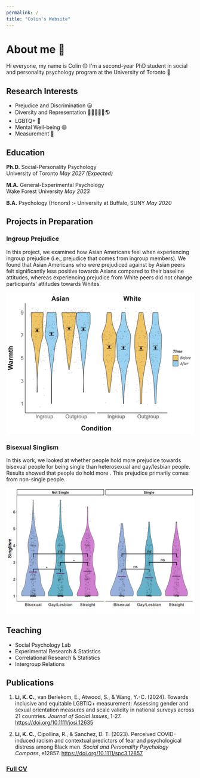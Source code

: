 ```yaml
---
permalink: /
title: "Colin's Website"
---
```


# About me 👋 
Hi everyone, my name is Colin 😊 I'm a second-year PhD student in social and personality psychology program at the University of Toronto 🍁

## Research Interests
- Prejudice and Discrimination 😒
- Diversity and Representation 🧑🏿‍🤝‍🧑🏻🌎
- LGBTQ+ 🌈
- Mental Well-being 😄
- Measurement 📏

## Education
**Ph.D.** Social-Personality Psychology  
University of Toronto *May 2027 (Expected)*

**M.A.** General-Experimental Psychology  
Wake Forest University *May 2023*			        		

**B.A.** Psychology (Honors)  :-
University at Buffalo, SUNY *May 2020*


## Projects in Preparation
### Ingroup Prejudice

In this project, we examined how Asian Americans feel when experiencing ingroup prejudice (i.e., prejudice that comes from ingroup members). We found that Asian Americans who were prejudiced against by Asian peers felt significantly less positive towards Asians compared to their baseline attitudes, whereas experiencing prejudice from White peers did not change participants’ attitudes towards Whites. 

![Ingroup](/assets/img/ingroup.png)

### Bisexual Singlism

In this work, we looked at whether people hold more prejudice towards bisexual people for being single than heterosexual and gay/lesbian people. Results showed that people do hold more . This prejudice primarily comes from non-single people. 

![Bi](/assets/img/bisingle.png)

## Teaching
- Social Psychology Lab
- Experimental Research & Statistics
- Correlational Research & Statistics
- Intergroup Relations


## Publications
1.	**Li, K. C.**, van Berlekom, E., Atwood, S., & Wang, Y.-C. (2024). Towards inclusive and equitable LGBTIQ+ measurement: Assessing gender and sexual orientation measures and scale validity in national surveys across 21 countries. *Journal of Social Issues*, 1-27. https://doi.org/10.1111/josi.12635 

2.	**Li, K. C.**, Cipollina, R., & Sanchez, D. T. (2023). Perceived COVID-induced racism and contextual predictors of fear and psychological distress among Black men. *Social and Personality Psychology Compass*, e12857. https://doi.org/10.1111/spc3.12857

### [Full CV](https://docs.google.com)
